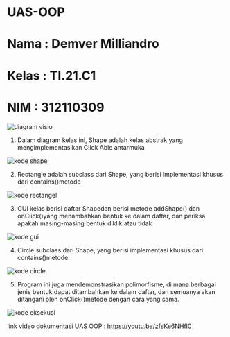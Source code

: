 # UAS-OOP

# Nama  : Demver Milliandro
# Kelas : TI.21.C1
# NIM   : 312110309

![diagram visio](https://user-images.githubusercontent.com/109432905/211826200-c5c005e8-9659-431e-b630-f19c6f9fcaf5.png)

1. Dalam diagram kelas ini, Shape adalah kelas abstrak yang mengimplementasikan Click Able antarmuka

![kode shape ](https://user-images.githubusercontent.com/109432905/211826657-e633226b-b1a2-45a7-a82a-90c3900c9f96.png)

2. Rectangle adalah subclass dari Shape, yang berisi implementasi khusus dari contains()metode

![kode rectangel](https://user-images.githubusercontent.com/109432905/211826749-65a0b66e-b765-4aa8-bb60-0203546e427a.png)

3. GUI kelas berisi daftar Shapedan berisi metode addShape() dan onClick()yang menambahkan bentuk ke dalam daftar, dan periksa apakah masing-masing bentuk diklik atau tidak

![kode gui](https://user-images.githubusercontent.com/109432905/211826848-38191709-4cb6-464b-9550-d1a461ce41c2.png)

4. Circle subclass dari Shape, yang berisi implementasi khusus dari contains()metode.

![kode circle](https://user-images.githubusercontent.com/109432905/211828434-460ec129-48d1-4037-835e-59b64e3f61fa.png)

5. Program ini juga mendemonstrasikan polimorfisme, di mana berbagai jenis bentuk dapat ditambahkan ke dalam daftar, dan semuanya akan ditangani oleh onClick()metode dengan cara yang sama.

![kode eksekusi](https://user-images.githubusercontent.com/109432905/211826898-fcf86521-6970-4b66-8d19-853ab0eb8379.png)


link video dokumentasi UAS OOP : https://youtu.be/zfsKe6NHfl0
